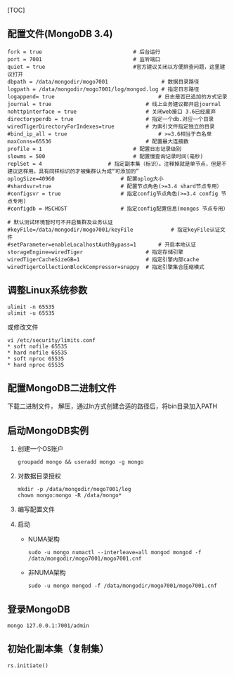 [TOC]

## 配置文件(MongoDB 3.4)

```
fork = true  							# 后台运行
port = 7001  							# 监听端口
quiet = true 							#官方建议关闭以方便排查问题，这里建议打开
dbpath = /data/mongodir/mogo7001                 # 数据目录路径
logpath = /data/mongodir/mogo7001/log/mongod.log # 指定日志路径
logappend= true       							# 日志是否已追加的方式记录
journal = true         						# 线上业务建议都开启journal
nohttpinterface = true 						# 关闭web接口 3.6已经废弃
directoryperdb = true  						# 指定一个db.对应一个目录
wiredTigerDirectoryForIndexes=true 			# 为索引文件指定独立的目录
#bind_ip_all = true                 			# >=3.6相当于白名单
maxConns=65536 								# 配置最大连接数
profile = 1    							# 配置日志记录级别
slowms = 500   							# 配置慢查询记录时间(毫秒)
replSet = 4      				# 指定副本集（标识）。注释掉就是单节点，但是不建议这样用。具有同样标识的才被集群认为成“可添加的”
oplogSize=40960     				# 配置oplog大小
#shardsvr=true      				# 配置节点角色(>=3.4 shard节点专用）
#configsvr = true   				# 指定config节点角色(>=3.4 config 节点专用)
#configdb = MSCHOST 				# 指定config配置信息(mongos 节点专用）

# 默认测试环境暂时可不开启集群及业务认证
#keyFile=/data/mongodir/mogo7001/keyFile         	# 指定keyFile认证文件
#setParameter=enableLocalhostAuthBypass=1   	# 开启本地认证
storageEngine=wiredTiger                   	# 指定存储引擎
wiredTigerCacheSizeGB=1                    	# 指定引擎内部cache
wiredTigerCollectionBlockCompressor=snappy 	# 指定引擎集合压缩模式
```



## 调整Linux系统参数

```
ulimit -n 65535
ulimit -u 65535
```

或修改文件

```
vi /etc/security/limits.conf
* soft nofile 65535
* hard nofile 65535
* soft nproc 65535
* hard nproc 65535
```



## 配置MongoDB二进制文件

下载二进制文件， 解压，通过ln方式创建合适的路径后，将bin目录加入PATH



## 启动MongoDB实例

1. 创建一个OS账户

   ```
   groupadd mongo && useradd mongo -g mongo
   ```

2. 对数据目录授权

   ```
   mkdir -p /data/mongodir/mogo7001/log
   chown mongo:mongo -R /data/mongo*
   ```

3. 编写配置文件

4. 启动

   - NUMA架构

     ```
     sudo -u mongo numactl --interleave=all mongod mongod -f /data/mongodir/mogo7001/mogo7001.cnf
     ```

   - 非NUMA架构

     ```
     sudo -u mongo mongod -f /data/mongodir/mogo7001/mogo7001.cnf
     ```

## 登录MongoDB

```
mongo 127.0.0.1:7001/admin
```

## 初始化副本集（复制集）

```
rs.initiate()
```